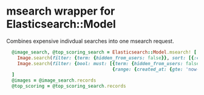 # msearch wrapper for Elasticsearch::Model

Combines expensive indivdual searches into one msearch request.

```ruby
  @image_search, @top_scoring_search = Elasticsearch::Model.msearch! [
    Image.search(filter: {term: {hidden_from_users: false}}, sort: [{:created_at => :desc}], size: 25, page: @page),
    Image.search(filter: {bool: must: [{term: {hidden_from_users: false}},
                                       {range: {created_at: {gte: 'now-3d'}}}]}, sort: [{:score => :desc}], size: 4)
  ]
  @images = @image_search.records
  @top_scoring = @top_scoring_search.records
```
